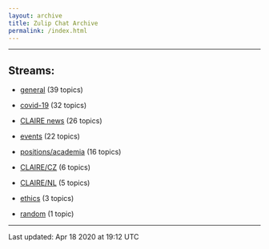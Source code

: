 ```yaml
---
layout: archive
title: Zulip Chat Archive
permalink: /index.html
---
```


---

## Streams:

* [general](stream/201199-general/index.html) (39 topics)

* [covid-19](stream/226112-covid-19/index.html) (32 topics)

* [CLAIRE news](stream/201957-CLAIRE-news/index.html) (26 topics)

* [events](stream/201207-events/index.html) (22 topics)

* [positions/academia](stream/203258-positions/academia/index.html) (16 topics)

* [CLAIRE/CZ](stream/203399-CLAIRE/CZ/index.html) (6 topics)

* [CLAIRE/NL](stream/203255-CLAIRE/NL/index.html) (5 topics)

* [ethics](stream/228366-ethics/index.html) (3 topics)

* [random](stream/202125-random/index.html) (1 topic)

<hr><p>Last updated: Apr 18 2020 at 19:12 UTC</p>